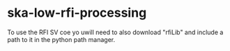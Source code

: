 # ska-low-rfi-processing

To use the RFI SV coe yo uwill need to also download "rfiLib" and include a path to it in the python path manager.